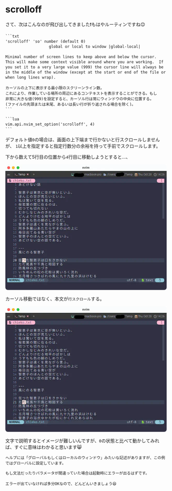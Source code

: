 # scrolloff

さて、次はこんなのが飛び出してきました❗もはやルーティンですね😌

~~~admonish info title=":h scrolloff"
```txt
'scrolloff' 'so' number	(default 0)
	               global or local to window |global-local|

Minimal number of screen lines to keep above and below the cursor.
This will make some context visible around where you are working.  If
you set it to a very large value (999) the cursor line will always be
in the middle of the window (except at the start or end of the file or
when long lines wrap).

カーソルの上下に表示する最小限のスクリーンライン数。
これにより、作業している場所の周辺にあるコンテキストを表示することができる。もし
非常に大きな値(999)を設定すると、カーソル行は常にウィンドウの中央に位置する。
(ファイルの先頭または末尾、あるいは長い行が折り返される場合を除く)。
```
~~~

~~~admonish example title="options.lua"
```lua
vim.api.nvim_set_option('scrolloff', 4)
```
~~~

デフォルト値`0`の場合は、画面の上下端まで行かないと行スクロールしませんが、
`1`以上を指定すると指定行数分の余裕を持って手前でスクロールします。

下から数えて5行目の位置から`4`行目に移動しようとすると...、

![scrolloff1](img/scrolloff1.webp)

カーソル移動ではなく、本文が`行スクロール`する。

![scrolloff2](img/scrolloff2.webp)

文字で説明するとイメージが難しいんですが、`0`の状態と比べて動かしてみれば、すぐに意味はわかると思います😸

```admonish note
ヘルプには「グローバルもしくはローカルのウィンドウ」みたいな記述がありますが、この例ではグローバルに設定しています。
```

```admonish success
もし文法だったりパラメータが間違っていた場合は起動時にエラーが出るはずです。

エラーが出ていなければ多分OKなので、どんどんいきましょう😆
```
